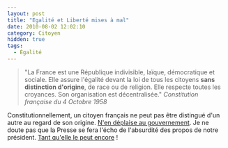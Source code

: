```yaml
---
layout: post
title: "Egalité et Liberté mises à mal"
date: 2010-08-02 12:02:10
category: Citoyen
hidden: true
tags:
  - Égalité
---
```


> "La France est une République indivisible, laïque, démocratique et sociale. Elle assure l'égalité devant la loi de tous les citoyens **sans distinction d'origine**, de race ou de religion. Elle respecte toutes les croyances. Son organisation est décentralisée."
> <cite>Constitution française du 4 Octobre 1958</cite>

Constitutionnellement, un citoyen français ne peut pas être distingué d'un autre au regard de son origine. [N'en déplaise au gouvernement](http://www.lemonde.fr/politique/article/2010/07/30/nicolas-sarkozy-met-la-decheance-de-nationalite-au-cœur-de-sa-politique-securitaire_1393949_823448.html "&ldquo; Sarkozy met la déchéance de nationalité au cœur de sa politique sécuritaire &rdquo; - Le Monde"). Je ne doute pas que la Presse se fera l'écho de l'absurdité des propos de notre président. [Tant qu'elle le peut encore](http://www.numerama.com/magazine/16209_2-la-deputee-ump-marland-militello-veut-reguler-la-liberte-de-la-presse.html "&ldquo; La députée UMP Marland-Militello veut réguler la liberté de la presse &rdquo; - Numerama")&nbsp;!
